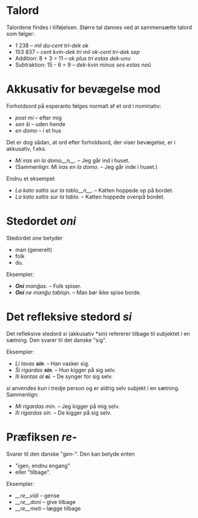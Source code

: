# Talord

Talordene findes i tilføjelsen. Større tal dannes ved at sammensætte talord som følger:

- 1 238                     – *mil du-cent tri-dek ok*
- 153 837                   – *cent kvin-dek tri mil ok-cent tri-dek sep*
- Addition:      8 + 3 = 11 – *ok plus tri estas dek-unu*
- Subtraktion:   15 - 6 = 9 – *dek-kvin minus ses estas naŭ*

# Akkusativ for bevægelse mod

Forholdsord på esperanto følges normalt af et ord i nominativ:

- *post mi* – efter mig
- *sen ŝi* – uden hende
- *en domo* – i et hus

Det er dog sådan, at ord efter forholdsord, der viser bevægelse, er i akkusativ, f.eks.

- *Mi iras en la domo__n__.* – Jeg går ind i huset.
- (Sammenlign: *Mi iras en la domo.* – Jeg går inde i huset.)

Endnu et eksempel:

- *La kato saltis sur la tablo__n__.* – Katten hoppede op på bordet.
- *La kato saltis sur la tablo.* – Katten hoppede ovenpå bordet.

# Stedordet *oni*

Stedordet *one* betyder

- man (generelt)
- folk
- du.

Eksempler:

- *__Oni__ manĝas.* – Folk spiser.
- *__Oni__ ne manĝu tablojn.* – Man bør ikke spise borde.
 

# Det refleksive stedord *si*

Det refleksive stedord *si* (akkusativ *sin) refererer tilbage til subjektet i en sætning. Den svarer til det danske "sig".

Eksempler:

- *Li lavas __sin__.* – Han vasker sig.
- *Ŝi rigardas __sin__.* – Hun kigger på sig selv.
- *Ili kantas al __si__.* – De synger for sig selv.
 
*si* anvendes kun i tredje person og er aldrig selv subjekt i en sætning. Sammenlign:

- *Mi rigardas min.* – Jeg kigger på mig selv.
- *Ili rigardas sin.* – De kigger på sig selv.

# Præfiksen *re-*

Svarer til den danske "gen-". Den kan betyde enten

- "igen, endnu engang"
- eller "tilbage".

Eksempler:

- *__re__vidi* – gense
- *__re__doni* – give tilbage
- *__re__meti* – lægge tilbage

 
